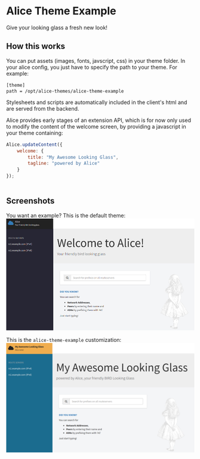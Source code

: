 
# Alice Theme Example

Give your looking glass a fresh new look!

## How this works
You can put assets (images, fonts, javscript, css) in 
your theme folder. In your alice config, you just have
to specify the path to your theme. For example:

    [theme]
    path = /opt/alice-themes/alice-theme-example


Stylesheets and scripts are automatically included in
the client's html and are served from the backend.

Alice provides early stages of an extension API, which is for now 
only used to modify the content of the welcome screen,
by providing a javascript in your theme containing:

```javascript
Alice.updateContent({
    welcome: {
        title: "My Awesome Looking Glass",
        tagline: "powered by Alice"
    }
});
    
```

## Screenshots

You want an example? This is the default theme:
![Alice screenshot before customization](/doc/alice-before.png?raw=true)

This is the `alice-theme-example` customization:
![Alice screenshot after customization](/doc/alice-after.png?raw=true)





